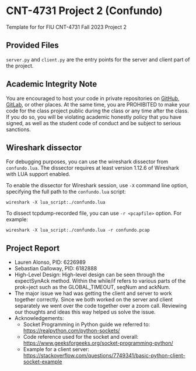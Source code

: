 # CNT-4731 Project 2 (Confundo)

Template for for FIU CNT-4731 Fall 2023 Project 2

## Provided Files

`server.py` and `client.py` are the entry points for the server and client part of the project.

## Academic Integrity Note

You are encouraged to host your code in private repositories on [GitHub](https://github.com/), [GitLab](https://gitlab.com), or other places.  At the same time, you are PROHIBITED to make your code for the class project public during the class or any time after the class.  If you do so, you will be violating academic honestly policy that you have signed, as well as the student code of conduct and be subject to serious sanctions.

## Wireshark dissector

For debugging purposes, you can use the wireshark dissector from `confundo.lua`. The dissector requires
at least version 1.12.6 of Wireshark with LUA support enabled.

To enable the dissector for Wireshark session, use `-X` command line option, specifying the full
path to the `confundo.lua` script:

    wireshark -X lua_script:./confundo.lua

To dissect tcpdump-recorded file, you can use `-r <pcapfile>` option. For example:

    wireshark -X lua_script:./confundo.lua -r confundo.pcap

## Project Report 
- Lauren Alonso, PID: 6226989
- Sebastian Galloway, PID: 6182888
- High-Level Design: High-level design can be seen through the expectSynAck method. Within the while/if refers to various 
  parts of the prok=ject such as the GLOBAL_TIMEOUT, seqNum and ackNum.    
- The major issue we had was getting the client and server to work together correctly. Since we both worked on the server and 
  client separately we went over the code together over a zoom call. Reviewing our thoughts and ideas this way helped us 
  solve the issue.
- Acknowledgements:
  * Socket Programming in Python guide we referred to: https://realpython.com/python-sockets/
  * Code reference used for the socket and overall: https://www.geeksforgeeks.org/socket-programming-python/
  * Example for a client server: https://stackoverflow.com/questions/7749341/basic-python-client-socket-example
